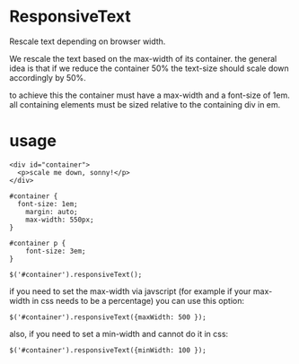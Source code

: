 ResponsiveText
==============

Rescale text depending on browser width.

We rescale the text based on the max-width of its container. the general idea is that if we reduce the container 50%
the text-size should scale down accordingly by 50%.

to achieve this the container must have a max-width and a font-size of 1em. all containing elements must be sized
relative to the containing div in em.

usage
=====
```
<div id="container">
  <p>scale me down, sonny!</p>
</div>
```
```
#container {
  font-size: 1em;
	margin: auto;
	max-width: 550px;
}

#container p {
	font-size: 3em;
}
```

```
$('#container').responsiveText();
```
if you need to set the max-width via javscript (for example if your max-width in css needs to be a percentage) you
can use this option:
```
$('#container').responsiveText({maxWidth: 500 });
```
also, if you need to set a min-width and cannot do it in css:
```
$('#container').responsiveText({minWidth: 100 });
```
